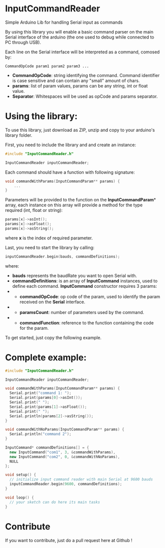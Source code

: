 # InputCommandReader

Simple Arduino Lib for handling Serial input as commands

By using this library you will enable a basic command parser on the main Serial interface of the arduino (the one used to debug while connected to PC through USB).

Each line on the Serial interface will be interpreted as a command, comosed by:

```
CommandOpCode param1 param2 param3 ...
```

- **CommandOpCode**: string identifying the command. Command identifier is case sensitive and can contain any "small" amount of chars.
- **params**: list of param values, params can be any string, int or float value.
- **Separator**: Whitespaces will be used as opCode and params separator.

# Using the library:

To use this library, just download as ZIP, unzip and copy to your arduino's library folder.

First, you need to include the library and and create an instance:

``` c++
#include "InputCommandReader.h"

InputCommandReader inputCommandReader;
```

Each command should have a function with following signature:

``` c++
void commandWithParams(InputCommandParam** params) {
	...
}
```

Parameters will be provided to the function on the **InputCommandParam*** array, each instance on this array will provide a method for the type required (int, float or string):

``` c++
params[x]->asInt();
params[x]->asFloat();
params[x]->asString();
```

where **x** is the index of required parameter.

Last, you need to start the library by calling:

``` c++
inputCommandReader.begin(bauds, commandDefinitions);
```

where:
- **bauds** represents the baudRate you want to open Serial with.
- **commandDefinitions**: is an array of **InputCommand** instances, used to define each command. **InputCommand** constructor requires 3 params:
- - **commandOpCode**: op code of the param, used to identify the param received on the **Serial** interface.
- - **paramsCount**: number of parameters used by the command.
- - **commandFunction**: reference to the function containing the code for the param.

To get started, just copy the following example.

# Complete example:

``` c++
#include "InputCommandReader.h"

InputCommandReader inputCommandReader;

void commandWithParams(InputCommandParam** params) {
  Serial.print("command 1: ");
  Serial.print(params[0]->asInt());
  Serial.print(" ");
  Serial.print(params[1]->asFloat());
  Serial.print(" ");
  Serial.println(params[2]->asString());
}

void commandWithNoParams(InputCommandParam** params) {
  Serial.println("command 2");
}

InputCommand* commandDefinitions[] = {
  new InputCommand("com1", 3, &commandWithParams),
  new InputCommand("com2", 0, &commandWithNoParams),
  NULL
};

void setup() {
  // initialize input command reader with main Serial at 9600 bauds
  inputCommandReader.begin(9600, commandDefinitions);
}

void loop() {
  // your sketch can do here its main tasks
}
```

# Contribute

If you want to contribute, just do a pull request here at Github !
